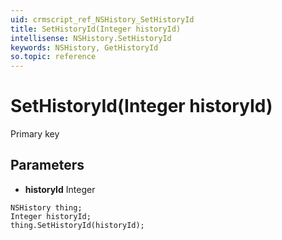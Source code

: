```yaml
---
uid: crmscript_ref_NSHistory_SetHistoryId
title: SetHistoryId(Integer historyId)
intellisense: NSHistory.SetHistoryId
keywords: NSHistory, GetHistoryId
so.topic: reference
---
```


# SetHistoryId(Integer historyId)

Primary key

## Parameters

* **historyId** Integer

```crmscript
NSHistory thing;
Integer historyId;
thing.SetHistoryId(historyId);
```

